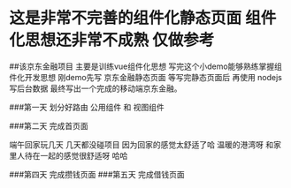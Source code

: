 # 这是非常不完善的组件化静态页面 组件化思想还非常不成熟 仅做参考
##该京东金融项目 主要是训练vue组件化思想 写完这个小demo能够熟练掌握组件化开发思想
  刚demo先写 京东金融静态页面 等写完静态页面后 再使用 nodejs 写后台数据 最终写出一个完成的移动端京东金融。

###第一天 划分好路由 公用组件 和 视图组件

###第二天 完成首页面

端午回家玩几天 几天都没碰项目 因为回家的感觉太舒适了哈 温暖的港湾呀 和家里人待在一起的感觉很舒适呀 哈哈

###第四天 完成攒钱页面
###第五天 完成借钱页面

